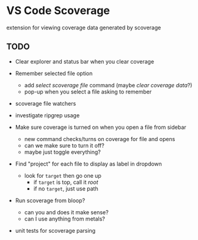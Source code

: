 # VS Code Scoverage 

extension for viewing coverage data generated by scoverage 

## TODO
* Clear explorer and status bar when you clear coverage

* Remember selected file option
	* add _select scoverage file_ command (maybe _clear coverage data_?)
	* pop-up when you select a file asking to remember
* scoverage file watchers
* investigate ripgrep usage
* Make sure coverage is turned on when you open a file from sidebar
	* new command checks/turns on coverage for file and opens
	* can we make sure to turn it off?
	* maybe just toggle everything?
* Find "project" for each file to display as label in dropdown
	* look for `target` then go one up
		* if `target` is top, call it _root_
		* if no `target`, just use path
* Run scoverage from bloop?
	* can you and does it make sense?
	* can I use anything from metals?
* unit tests for scoverage parsing

